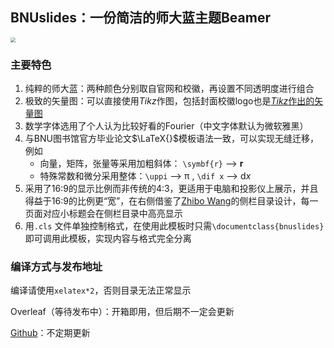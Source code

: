 ## BNUslides：一份简洁的师大蓝主题Beamer

<img src="https://pauline.oss-cn-shenzhen.aliyuncs.com/img/202404201820201.webp" style="zoom:50%;" />


### 主要特色

1. 纯粹的师大蓝：两种颜色分别取自官网和校徽，再设置不同透明度进行组合
2. 极致的矢量图：可以直接使用*Tikz*作图，包括封面校徽logo也是[*Tikz*作出的矢量图](https://github.com/LeyuDame/BNU_icon_Tikz)
3. 数学字体选用了个人认为比较好看的Fourier（中文字体默认为微软雅黑）
4. 与BNU图书馆官方毕业论文$\LaTeX{}$模板语法一致，可以实现无缝迁移，例如
   - 向量，矩阵，张量等采用加粗斜体： `\symbf{r}` --> $\boldsymbol{r}$ 
   - 特殊常数和微分采用整体：`\uppi` --> $\mathrm{\pi}$ , `\dif x` --> $\mathrm{d} x$
5. 采用了16:9的显示比例而非传统的4:3，更适用于电脑和投影仪上展示，并且得益于16:9的比例更“宽”，在右侧借鉴了[Zhibo Wang](https://github.com/zbowang/BeamerTheme)的侧栏目录设计，每一页面对应小标题会在侧栏目录中高亮显示
6. 用`.cls` 文件单独控制格式，在使用此模板时只需`\documentclass{bnuslides}`即可调用此模板，实现内容与格式完全分离

### 编译方式与发布地址

编译请使用`xelatex*2`，否则目录无法正常显示

Overleaf（等待发布中）：开箱即用，但后期不一定会更新

[Github](https://github.com/LeyuDame/BNUslides)：不定期更新